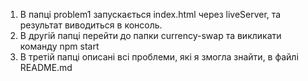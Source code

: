 1. В папці problem1 запускається index.html через liveServer, та результат виводиться в консоль.
2. В другій папці перейти до папки currency-swap та викликати команду npm start 
3. В третій папці описані всі проблеми, які я змогла знайти, в файлі README.md 